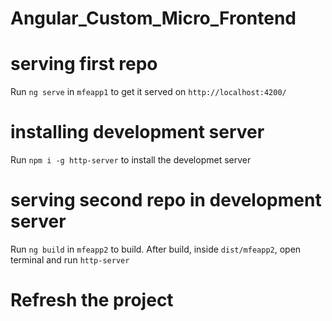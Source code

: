 # Angular_Custom_Micro_Frontend

# serving first repo
Run `ng serve` in `mfeapp1` to get it served on `http://localhost:4200/`

# installing development server
Run `npm i -g http-server` to install the developmet server

# serving second repo in development server
Run `ng build` in `mfeapp2` to build. After build, inside `dist/mfeapp2`, open terminal and run `http-server`

# Refresh the project